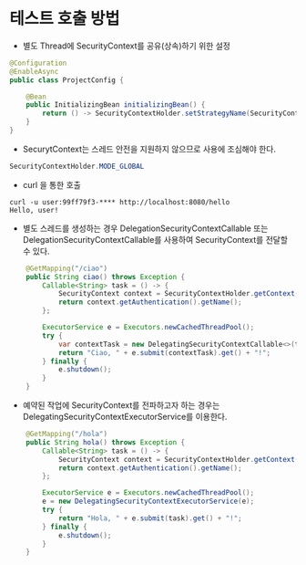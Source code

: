 테스트 호출 방법
=====
* 별도 Thread에 SecurityContext를 공유(상속)하기 위한 설정
```java
@Configuration
@EnableAsync
public class ProjectConfig {

    @Bean
    public InitializingBean initializingBean() {
        return () -> SecurityContextHolder.setStrategyName(SecurityContextHolder.MODE_INHERITABLETHREADLOCAL);
    }
}
```
* SecurytContext는 스레드 안전을 지원하지 않으므로 사용에 조심해야 한다.

```java
SecurityContextHolder.MODE_GLOBAL
```

* curl 을 통한 호출
```shell
curl -u user:99ff79f3-**** http://localhost:8080/hello
Hello, user!  
```

* 별도 스레드를 생성하는 경우 DelegationSecurityContextCallable 또는 DelegationSecurityContextCallable<T>를 사용하여 SecurityContext를 전달할 수 있다.
```java
    @GetMapping("/ciao")
    public String ciao() throws Exception {
        Callable<String> task = () -> {
            SecurityContext context = SecurityContextHolder.getContext();
            return context.getAuthentication().getName();
        };

        ExecutorService e = Executors.newCachedThreadPool();
        try {
            var contextTask = new DelegatingSecurityContextCallable<>(task);
            return "Ciao, " + e.submit(contextTask).get() + "!";
        } finally {
            e.shutdown();
        }
    }
```
* 예약된 작업에 SecurityContext를 전파하고자 하는 경우는 DelegatingSecurityContextExecutorService를 이용한다.
```java
    @GetMapping("/hola")
    public String hola() throws Exception {
        Callable<String> task = () -> {
            SecurityContext context = SecurityContextHolder.getContext();
            return context.getAuthentication().getName();
        };

        ExecutorService e = Executors.newCachedThreadPool();
        e = new DelegatingSecurityContextExecutorService(e);
        try {
            return "Hola, " + e.submit(task).get() + "!";
        } finally {
            e.shutdown();
        }
    }
```
